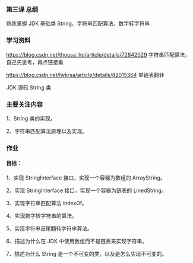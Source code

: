 ### 第三课 总纲

熟练掌握 JDK 基础类 String、字符串匹配算法、数字转字符串

### 学习资料

<https://blog.csdn.net/thousa_ho/article/details/72842029> 字符串匹配算法，自己先思考，再点链接看


<https://blog.csdn.net/lwkrsa/article/details/82015364>   单链表翻转


JDK 源码 String 类

### 主要关注内容

1、String 类的实现。

2、字符串匹配算法原理以及实现。

### 作业

#### 目标：
1、实现 StringInterface 接口，实现一个容器为数组的 ArrayString。

2、实现 StringInterface 接口，实现一个容器为链表的 LinedString。

3、实现字符串匹配算法 indexOf。

4、实现数字转字符串的算法。

5、实现字符串首尾翻转字符串算法。

6、描述为什么在 JDK 中使用数组而不是链表来实现字符串。

7、描述为什么 String 是一个不可变的类，以及是怎么实现不可变的。




